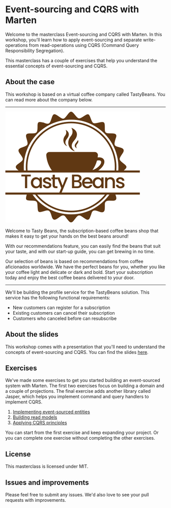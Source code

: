 # Event-sourcing and CQRS with Marten

Welcome to the masterclass Event-sourcing and CQRS with Marten. In this workshop, you'll learn how to apply 
event-sourcing and separate write-operations from read-operations using CQRS (Command Query Responsibility Segregation).

This masterclass has a couple of exercises that help you understand the essential concepts of event-sourcing and CQRS.

## About the case

This workshop is based on a virtual coffee company called TastyBeans. You can read more about the company below.

------------------------------------------------------------------------------------------------------------------------

![TastyBeans Logo](./images/tasty-beans.png)

Welcome to Tasty Beans, the subscription-based coffee beans shop that makes it easy to get your hands on the best beans
around!

With our recommendations feature, you can easily find the beans that suit your taste, and with our start-up guide, you
can get brewing in no time.

Our selection of beans is based on recommendations from coffee aficionados worldwide. We have the perfect beans
for you, whether you like your coffee light and delicate or dark and bold. Start your subscription today and enjoy
the best coffee beans delivered to your door.

------------------------------------------------------------------------------------------------------------------------

We'll be building the profile service for the TastyBeans solution. This service has the following functional
requirements:

* New customers can register for a subscription
* Existing customers can cancel their subscription
* Customers who canceled before can resubscribe

## About the slides

This workshop comes with a presentation that you'll need to understand the concepts of event-sourcing and CQRS. 
You can find the slides [here](#).

## Exercises

We've made some exercises to get you started building an event-sourced system with Marten.
The first two exercises focus on building a domain and a couple of projections. The final exercise adds another library
called Jasper, which helps you implement command and query handlers to implement CQRS.

1. [Implementing event-sourced entities](./exercises/01-eventsourcing/README.md)
2. [Building read models](./exercises/02-projections/README.md)
3. [Applying CQRS principles](./exercises/03-cqrs/README.md)

You can start from the first exercise and keep expanding your project. Or you can complete one exercise without
completing the other exercises.

## License

This masterclass is licensed under MIT.

## Issues and improvements

Please feel free to submit any issues. We'd also love to see your pull requests with improvements.